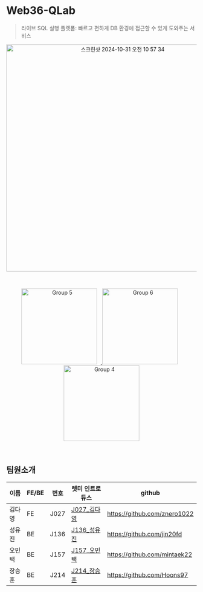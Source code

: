 # Web36-QLab
> 라이브 SQL 실행 플렛폼: 빠르고 편하게 DB 환경에 접근할 수 있게 도와주는 서비스
  
<p align="center">
  <img width="600" alt="스크린샷 2024-10-31 오전 10 57 34" src="https://github.com/user-attachments/assets/af625acc-f7bc-40af-b7d1-329d19e1051f">
</p>

<br>

<p align="center">
  <a href="https://www.figma.com/design/HrkHyatNVUWIYhraMrAe7K/Q-Lab-Figma?node-id=0-1&node-type=canvas&t=cqtexfcbQGGHaNiE-0">
    <img src="https://github.com/user-attachments/assets/9513a6ed-d7c2-4473-a3de-e962cda661a0" alt="Group 5" width="200" style="margin-right: 10px;"/>
  </a>
  <a href="https://www.notion.so/Q-Lab-13062570e7c4800289aedbd54ddd23b1">
    <img src="https://github.com/user-attachments/assets/47cae543-4cca-4298-9231-57f1119108ea" alt="Group 6" width="200" style="margin-right: 10px;"/>
  </a>
  <a href="https://docs.google.com/spreadsheets/d/1nS4Tt7UpcixYkp1yjo8RCPS8zYcq20dWPrLYSbetenk/edit?usp=sharing">
    <img src="https://github.com/user-attachments/assets/7473ba79-e838-450b-aadc-b9bcfbdc87c0" alt="Group 4" width="200"/>
  </a>
</p>

<br>

## 팀원소개

| **이름** | FE/BE | **번호** | **렛미 인트로듀스**                                                                 | **github**                   |
| -------- | ----- | -------- | ----------------------------------------------------------------------------------- | ---------------------------- |
| 김다영   | FE    | J027     | [J027\_김다영](https://www.notion.so/J027_-f94bbd9fb8ce41119334d5b7229690b2?pvs=21) | https://github.com/znero1022 |
| 성유진   | BE    | J136     | [J136\_성유진](https://www.notion.so/J136_-5fa4cdd0695046bbb972d4c0d10d65c6?pvs=21) | https://github.com/jin20fd   |
| 오민택   | BE    | J157     | [J157\_오민택](https://www.notion.so/J157_-5e9746aa49cd4095967ff44a73cebf48?pvs=21) | https://github.com/mintaek22 |
| 장승훈   | BE    | J214     | [J214\_장승훈](https://www.notion.so/J214_-955d4d79a2c84f17a51a38907bdf4b99?pvs=21) | https://github.com/Hoons97   |

<br>

